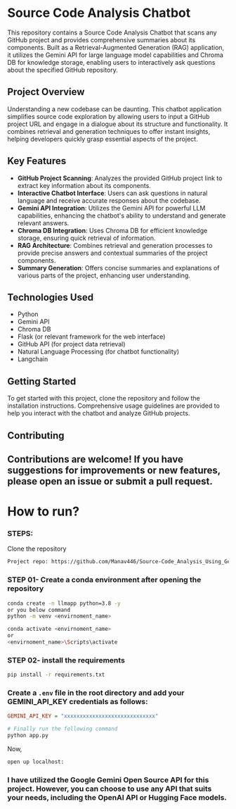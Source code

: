 # Source Code Analysis Chatbot

This repository contains a Source Code Analysis Chatbot that scans any GitHub project and provides comprehensive summaries about its components. Built as a Retrieval-Augmented Generation (RAG) application, it utilizes the Gemini API for large language model capabilities and Chroma DB for knowledge storage, enabling users to interactively ask questions about the specified GitHub repository.

## Project Overview

Understanding a new codebase can be daunting. This chatbot application simplifies source code exploration by allowing users to input a GitHub project URL and engage in a dialogue about its structure and functionality. It combines retrieval and generation techniques to offer instant insights, helping developers quickly grasp essential aspects of the project.

## Key Features

- **GitHub Project Scanning**: Analyzes the provided GitHub project link to extract key information about its components.
- **Interactive Chatbot Interface**: Users can ask questions in natural language and receive accurate responses about the codebase.
- **Gemini API Integration**: Utilizes the Gemini API for powerful LLM capabilities, enhancing the chatbot's ability to understand and generate relevant answers.
- **Chroma DB Integration**: Uses Chroma DB for efficient knowledge storage, ensuring quick retrieval of information.
- **RAG Architecture**: Combines retrieval and generation processes to provide precise answers and contextual summaries of the project components.
- **Summary Generation**: Offers concise summaries and explanations of various parts of the project, enhancing user understanding.

## Technologies Used

- Python
- Gemini API
- Chroma DB
- Flask (or relevant framework for the web interface)
- GitHub API (for project data retrieval)
- Natural Language Processing (for chatbot functionality)
- Langchain

## Getting Started

To get started with this project, clone the repository and follow the installation instructions. Comprehensive usage guidelines are provided to help you interact with the chatbot and analyze GitHub projects.

## Contributing

Contributions are welcome! If you have suggestions for improvements or new features, please open an issue or submit a pull request.
------------------------------------------------------------------------------------------------------------------------------------------------------------------------------------------------------------------

# How to run?
### STEPS:

Clone the repository

```bash / CMD
Project repo: https://github.com/Manav446/Source-Code_Analysis_Using_Gen_AI.git
```
### STEP 01- Create a conda environment after opening the repository

```bash / CMD
conda create -n llmapp python=3.8 -y
or you below command
python -m venv <envirnoment_name>
```

```bash / CMD
conda activate <envirnoment_name>
or
<envirnoment_name>\Scripts\activate 
```


### STEP 02- install the requirements
```bash / CMD
pip install -r requirements.txt
```


### Create a `.env` file in the root directory and add your GEMINI_API_KEY credentials as follows:

```ini
GEMINI_API_KEY = "xxxxxxxxxxxxxxxxxxxxxxxxxxxxx"
```


```bash / CMD
# Finally run the following command
python app.py
```

Now,
```bash / CMD
open up localhost:
```

### I have utilized the Google Gemini Open Source API for this project. However, you can choose to use any API that suits your needs, including the OpenAI API or Hugging Face models.
